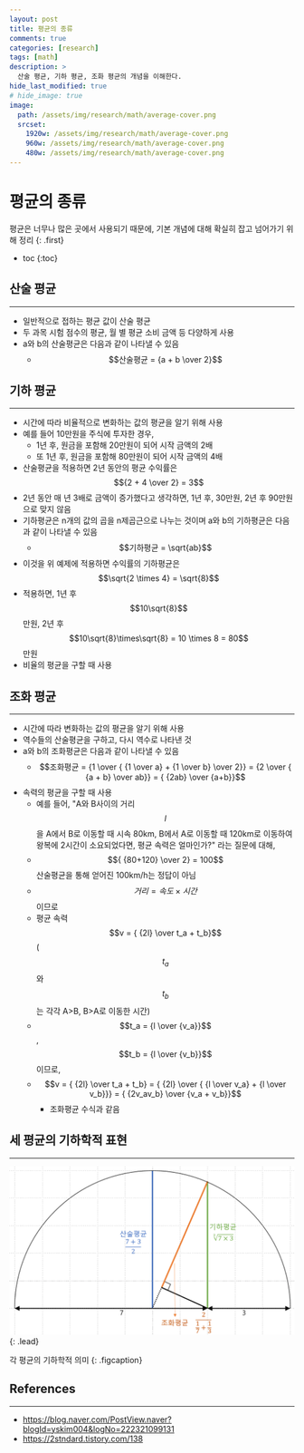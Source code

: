 ```yaml
---
layout: post
title: 평균의 종류
comments: true
categories: [research]
tags: [math]
description: >
  산술 평균, 기하 평균, 조화 평균의 개념을 이해한다.
hide_last_modified: true
# hide_image: true
image: 
  path: /assets/img/research/math/average-cover.png
  srcset: 
    1920w: /assets/img/research/math/average-cover.png
    960w: /assets/img/research/math/average-cover.png
    480w: /assets/img/research/math/average-cover.png
---
```


# 평균의 종류

평균은 너무나 많은 곳에서 사용되기 때문에, 기본 개념에 대해 확실히 잡고 넘어가기 위해 정리
{: .first} 

* toc
{:toc}

## 산술 평균
---
- 일반적으로 접하는 평균 값이 산술 평균
- 두 과목 시험 점수의 평균, 월 별 평균 소비 금액 등 다양하게 사용
- a와 b의 산술평균은 다음과 같이 나타낼 수 있음
  - $$산술평균 = {a + b \over 2}$$


## 기하 평균
---
- 시간에 따라 비율적으로 변화하는 값의 평균을 알기 위해 사용
- 예를 들어 10만원을 주식에 투자한 경우,
  - 1년 후, 원금을 포함해 20만원이 되어 시작 금액의 2배
  - 또 1년 후, 원금을 포함해 80만원이 되어 시작 금액의 4배
- 산술평균을 적용하면 2년 동안의 평균 수익률은 $${2 + 4 \over 2} = 3$$
- 2년 동안 매 년 3배로 금액이 증가했다고 생각하면, 1년 후, 30만원, 2년 후 90만원으로 맞지 않음
- 기하평균은 n개의 값의 곱을 n제곱근으로 나누는 것이며 a와 b의 기하평균은 다음과 같이 나타낼 수 있음
  - $$기하평균 = \sqrt{ab}$$
- 이것을 위 예제에 적용하면 수익률의 기하평균은 $$\sqrt{2 \times 4} = \sqrt{8}$$
- 적용하면, 1년 후 $$10\sqrt{8}$$만원, 2년 후 $$10\sqrt{8}\times\sqrt{8} = 10 \times 8 = 80$$만원
- 비율의 평균을 구할 때 사용

## 조화 평균
---
- 시간에 따라 변화하는 값의 평균을 알기 위해 사용
- 역수들의 산술평균을 구하고, 다시 역수로 나타낸 것
- a와 b의 조화평균은 다음과 같이 나타낼 수 있음
  - $$조화평균 = {1 \over { {1 \over a} + {1 \over b} \over 2}} = {2 \over { {a + b} \over ab}} = { {2ab} \over {a+b}}$$
- 속력의 평균을 구할 때 사용
  - 예를 들어, "A와 B사이의 거리 $$l$$을 A에서 B로 이동할 때 시속 80km, B에서 A로 이동할 때 120km로 이동하여 왕복에 2시간이 소요되었다면, 평균 속력은 얼마인가?" 라는 질문에 대해,
  - $${ {80+120} \over 2} = 100$$ 산술평균을 통해 얻어진 100km/h는 정답이 아님
  - $$거리=속도 \times 시간$$이므로
  - 평균 속력 $$v = { {2l} \over t_a + t_b}$$ ($$t_a$$와 $$t_b$$는 각각 A>B, B>A로 이동한 시간)
  - $$t_a = {l \over {v_a}}$$, $$t_b = {l \over {v_b}}$$ 이므로,
  - $$v = { {2l} \over t_a + t_b} = { {2l} \over { {l \over v_a} + {l \over v_b}}} = { {2v_av_b} \over {v_a + v_b}}$$
    - 조화평균 수식과 같음

## 세 평균의 기하학적 표현
---
![](/assets/img/research/math/average-geometrical.png)
{: .lead}

각 평균의 기하학적 의미
{: .figcaption}

## References
---
- https://blog.naver.com/PostView.naver?blogId=yskim004&logNo=222321099131
- https://2stndard.tistory.com/138